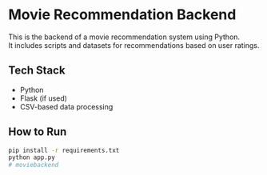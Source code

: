 # Movie Recommendation Backend

This is the backend of a movie recommendation system using Python.  
It includes scripts and datasets for recommendations based on user ratings.

## Tech Stack
- Python
- Flask (if used)
- CSV-based data processing

## How to Run
```bash
pip install -r requirements.txt
python app.py
# moviebackend
